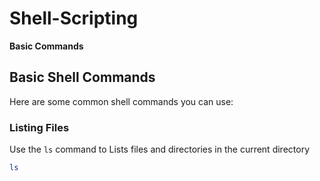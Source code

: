 # Shell-Scripting
**Basic  Commands**

## Basic Shell Commands

Here are some common shell commands you can use:

### Listing Files

Use the `ls` command to Lists files and directories in the current directory
```bash
ls 

